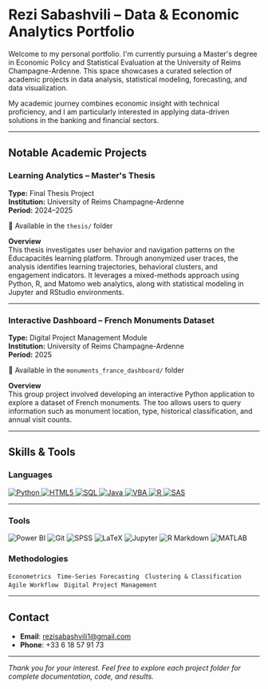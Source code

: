 # Rezi Sabashvili – Data & Economic Analytics Portfolio

Welcome to my personal portfolio. I'm currently pursuing a Master's degree in Economic Policy and Statistical Evaluation at the University of Reims Champagne-Ardenne. This space showcases a curated selection of academic projects in data analysis, statistical modeling, forecasting, and data visualization.

My academic journey combines economic insight with technical proficiency, and I am particularly interested in applying data-driven solutions in the banking and financial sectors.

---

## Notable Academic Projects

### Learning Analytics – Master's Thesis  
**Type:** Final Thesis Project  
**Institution:** University of Reims Champagne-Ardenne  
**Period:** 2024–2025  

📁 Available in the `thesis/` folder  

**Overview**  
This thesis investigates user behavior and navigation patterns on the Éducapacités learning platform. Through anonymized user traces, the analysis identifies learning trajectories, behavioral clusters, and engagement indicators. It leverages a mixed-methods approach using Python, R, and Matomo web analytics, along with statistical modeling in Jupyter and RStudio environments.

---

### Interactive Dashboard – French Monuments Dataset  
**Type:** Digital Project Management Module  
**Institution:** University of Reims Champagne-Ardenne  
**Period:** 2025  

📁 Available in the `monuments_france_dashboard/` folder  

**Overview**  
This group project involved developing an interactive Python application to explore a dataset of French monuments. The too allows users to query information such as monument location, type, historical classification, and annual visit counts.  


---

## Skills & Tools

### Languages

<p align="left">
  <a href="https://www.python.org/" target="_blank">
    <img src="https://img.shields.io/badge/-Python-3776AB?style=for-the-badge&logo=python&logoColor=white" alt="Python" />
  </a>
  <a href="https://developer.mozilla.org/en-US/docs/Web/Guide/HTML/HTML5" target="_blank">
    <img src="https://img.shields.io/badge/-HTML5-E34F26?style=for-the-badge&logo=html5&logoColor=white" alt="HTML5" />
  </a>
  <a href="https://www.postgresql.org/" target="_blank">
    <img src="https://img.shields.io/badge/-SQL-4479A1?style=for-the-badge&logo=postgresql&logoColor=white" alt="SQL" />
  </a>
  <a href="https://www.java.com/" target="_blank">
    <img src="https://img.shields.io/badge/-Java-007396?style=for-the-badge&logo=java&logoColor=white" alt="Java" />
  </a>
  <a href="https://learn.microsoft.com/en-us/office/vba/api/overview/excel" target="_blank">
    <img src="https://img.shields.io/badge/-VBA-867DB1?style=for-the-badge&logo=microsoft&logoColor=white" alt="VBA" />
  </a>
  <a href="https://www.r-project.org/" target="_blank">
    <img src="https://img.shields.io/badge/-R-276DC3?style=for-the-badge&logo=r&logoColor=white" alt="R" />
  </a>
  <a href="https://www.sas.com/" target="_blank">
    <img src="https://img.shields.io/badge/-SAS-1B365D?style=for-the-badge&logo=sas&logoColor=white" alt="SAS" />
  </a>
</p>

---

### Tools

<p align="left">
  <img src="https://img.shields.io/badge/-Power%20BI-F2C811?style=flat-square&logo=powerbi&logoColor=black" alt="Power BI" />
  <img src="https://img.shields.io/badge/-Git-F05032?style=flat-square&logo=git&logoColor=white" alt="Git" />
  <img src="https://img.shields.io/badge/-SPSS-0057A7?style=flat-square" alt="SPSS" />
  <img src="https://img.shields.io/badge/-LaTeX-008080?style=flat-square&logo=latex&logoColor=white" alt="LaTeX" />
  <img src="https://img.shields.io/badge/-Jupyter-F37626?style=flat-square&logo=jupyter&logoColor=white" alt="Jupyter" />
  <img src="https://img.shields.io/badge/-R%20Markdown-276DC3?style=flat-square&logo=rstudio&logoColor=white" alt="R Markdown" />
  <img src="https://img.shields.io/badge/-MATLAB-0076A8?style=flat-square&logo=mathworks&logoColor=white" alt="MATLAB" />
</p>


### Methodologies  
`Econometrics` &nbsp; `Time-Series Forecasting` &nbsp; `Clustering & Classification` &nbsp; `Agile Workflow` &nbsp; `Digital Project Management`

---

## Contact

- **Email**: rezisabashvili1@gmail.com  
- **Phone**: +33 6 18 57 91 73  

---

*Thank you for your interest. Feel free to explore each project folder for complete documentation, code, and results.*
